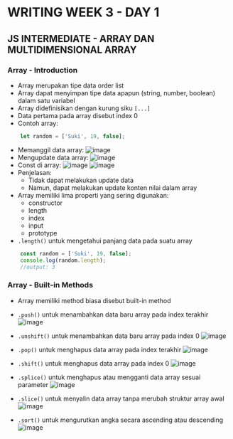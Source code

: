 # WRITING WEEK 3 - DAY 1
## JS INTERMEDIATE - ARRAY DAN MULTIDIMENSIONAL ARRAY

<!-- menggunakan struktur data Array -->
### Array - Introduction
- Array merupakan tipe data order list
- Array dapat menyimpan tipe data apapun (string, number, boolean) dalam satu variabel
- Array didefinisikan dengan kurung siku `[...]`
- Data pertama pada array disebut index 0
- Contoh array:
```js
    let random = ['Suki', 19, false];
```
- Memanggil data array:
![image](https://user-images.githubusercontent.com/85722923/194804494-615f3106-75b0-472e-804a-0140ed617fb8.png)
- Mengupdate data array:
![image](https://user-images.githubusercontent.com/85722923/194806410-036107a3-df19-4deb-8da5-69ba33f3be66.png)
- Const di array:
![image](https://user-images.githubusercontent.com/85722923/194806935-b424117a-e9b5-418c-93b4-2deeabc7e939.png)
![image](https://user-images.githubusercontent.com/85722923/194806630-ec85bfda-5e58-4679-85a3-3a17ec3026ef.png)
- Penjelasan:
  - Tidak dapat melakukan update data
  - Namun, dapat melakukan update konten nilai dalam array
- Array memiliki lima properti yang sering digunakan:
  - constructor
  - length
  - index
  - input
  - prototype
- `.length()` untuk mengetahui panjang data pada suatu array
```js
    const random = ['Suki', 19, false];
    console.log(random.length);
    //output: 3
```

### Array - Built-in Methods
- Array memiliki method biasa disebut built-in method
- `.push()` untuk menambahkan data baru array pada index terakhir
![image](https://user-images.githubusercontent.com/85722923/194809732-408158f6-66b0-410a-8b77-90de7cf0daf5.png)

- `.unshift()` untuk menambahkan data baru array pada index 0
![image](https://user-images.githubusercontent.com/85722923/194809858-56824060-8e63-4db3-a617-429ca93d505f.png)

- `.pop()` untuk menghapus data array pada index terakhir
![image](https://user-images.githubusercontent.com/85722923/194821259-134dfccf-59d0-49c3-8cd5-e76a52a910ae.png)

- `.shift()` untuk menghapus data array pada index 0
![image](https://user-images.githubusercontent.com/85722923/194821051-6a5f25d2-cd35-4ae5-8c76-fe1586325dd2.png)

- `.splice()` untuk menghapus atau mengganti data array sesuai parameter
![image](https://user-images.githubusercontent.com/85722923/194812939-96295318-6709-4711-8950-5fef35bf6ee7.png)

- `.slice()` untuk menyalin data array tanpa merubah struktur array awal
![image](https://user-images.githubusercontent.com/85722923/194821528-cf31c511-0a07-4443-ba91-a85d4dc03811.png)

- `.sort()` untuk mengurutkan angka secara ascending atau descending
![image](https://user-images.githubusercontent.com/85722923/194820729-dbe8d762-40e3-404e-8e03-ae60430b7275.png)





